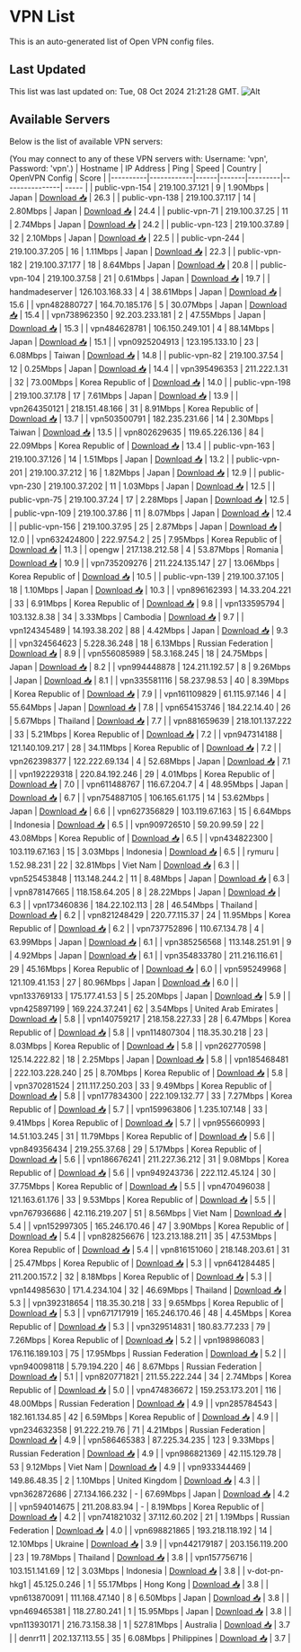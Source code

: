# VPN List

This is an auto-generated list of Open VPN config files.

## Last Updated

This list was last updated on: Tue, 08 Oct 2024 21:21:28 GMT.
![Alt](https://repobeats.axiom.co/api/embed/186b98318ef1479477931607c1ad7d823f12451f.svg "Repobeats analytics image")

## Available Servers

Below is the list of available VPN servers:

(You may connect to any of these VPN servers with: Username: 'vpn', Password: 'vpn'.)
| Hostname | IP Address | Ping | Speed | Country | OpenVPN Config | Score |
|----------|------------|------|-------|---------|----------------| ----- |
| public-vpn-154 | 219.100.37.121 | 9 | 1.90Mbps | Japan | [Download 📥](./configs/server_0_JP.ovpn) | 26.3 |
| public-vpn-138 | 219.100.37.117 | 14 | 2.80Mbps | Japan | [Download 📥](./configs/server_1_JP.ovpn) | 24.4 |
| public-vpn-71 | 219.100.37.25 | 11 | 2.74Mbps | Japan | [Download 📥](./configs/server_2_JP.ovpn) | 24.2 |
| public-vpn-123 | 219.100.37.89 | 32 | 2.10Mbps | Japan | [Download 📥](./configs/server_3_JP.ovpn) | 22.5 |
| public-vpn-244 | 219.100.37.205 | 16 | 1.11Mbps | Japan | [Download 📥](./configs/server_4_JP.ovpn) | 22.3 |
| public-vpn-182 | 219.100.37.177 | 18 | 8.64Mbps | Japan | [Download 📥](./configs/server_5_JP.ovpn) | 20.8 |
| public-vpn-104 | 219.100.37.58 | 21 | 0.61Mbps | Japan | [Download 📥](./configs/server_6_JP.ovpn) | 19.7 |
| handmadeserver | 126.103.168.33 | 4 | 38.61Mbps | Japan | [Download 📥](./configs/server_7_JP.ovpn) | 15.6 |
| vpn482880727 | 164.70.185.176 | 5 | 30.07Mbps | Japan | [Download 📥](./configs/server_8_JP.ovpn) | 15.4 |
| vpn738962350 | 92.203.233.181 | 2 | 47.55Mbps | Japan | [Download 📥](./configs/server_9_JP.ovpn) | 15.3 |
| vpn484628781 | 106.150.249.101 | 4 | 88.14Mbps | Japan | [Download 📥](./configs/server_10_JP.ovpn) | 15.1 |
| vpn0925204913 | 123.195.133.10 | 23 | 6.08Mbps | Taiwan | [Download 📥](./configs/server_11_TW.ovpn) | 14.8 |
| public-vpn-82 | 219.100.37.54 | 12 | 0.25Mbps | Japan | [Download 📥](./configs/server_12_JP.ovpn) | 14.4 |
| vpn395496353 | 211.222.1.31 | 32 | 73.00Mbps | Korea Republic of | [Download 📥](./configs/server_13_KR.ovpn) | 14.0 |
| public-vpn-198 | 219.100.37.178 | 17 | 7.61Mbps | Japan | [Download 📥](./configs/server_14_JP.ovpn) | 13.9 |
| vpn264350121 | 218.151.48.166 | 31 | 8.91Mbps | Korea Republic of | [Download 📥](./configs/server_15_KR.ovpn) | 13.7 |
| vpn503500791 | 182.235.231.66 | 14 | 2.30Mbps | Taiwan | [Download 📥](./configs/server_16_TW.ovpn) | 13.5 |
| vpn802629635 | 119.65.226.136 | 84 | 22.09Mbps | Korea Republic of | [Download 📥](./configs/server_17_KR.ovpn) | 13.4 |
| public-vpn-163 | 219.100.37.126 | 14 | 1.51Mbps | Japan | [Download 📥](./configs/server_18_JP.ovpn) | 13.2 |
| public-vpn-201 | 219.100.37.212 | 16 | 1.82Mbps | Japan | [Download 📥](./configs/server_19_JP.ovpn) | 12.9 |
| public-vpn-230 | 219.100.37.202 | 11 | 1.03Mbps | Japan | [Download 📥](./configs/server_20_JP.ovpn) | 12.5 |
| public-vpn-75 | 219.100.37.24 | 17 | 2.28Mbps | Japan | [Download 📥](./configs/server_21_JP.ovpn) | 12.5 |
| public-vpn-109 | 219.100.37.86 | 11 | 8.07Mbps | Japan | [Download 📥](./configs/server_22_JP.ovpn) | 12.4 |
| public-vpn-156 | 219.100.37.95 | 25 | 2.87Mbps | Japan | [Download 📥](./configs/server_23_JP.ovpn) | 12.0 |
| vpn632424800 | 222.97.54.2 | 25 | 7.95Mbps | Korea Republic of | [Download 📥](./configs/server_24_KR.ovpn) | 11.3 |
| opengw | 217.138.212.58 | 4 | 53.87Mbps | Romania | [Download 📥](./configs/server_25_RO.ovpn) | 10.9 |
| vpn735209276 | 211.224.135.147 | 27 | 13.06Mbps | Korea Republic of | [Download 📥](./configs/server_26_KR.ovpn) | 10.5 |
| public-vpn-139 | 219.100.37.105 | 18 | 1.10Mbps | Japan | [Download 📥](./configs/server_27_JP.ovpn) | 10.3 |
| vpn896162393 | 14.33.204.221 | 33 | 6.91Mbps | Korea Republic of | [Download 📥](./configs/server_28_KR.ovpn) | 9.8 |
| vpn133595794 | 103.132.8.38 | 34 | 3.33Mbps | Cambodia | [Download 📥](./configs/server_29_KH.ovpn) | 9.7 |
| vpn124345489 | 14.193.38.202 | 88 | 4.42Mbps | Japan | [Download 📥](./configs/server_30_JP.ovpn) | 9.3 |
| vpn324564623 | 5.228.36.248 | 18 | 6.13Mbps | Russian Federation | [Download 📥](./configs/server_31_RU.ovpn) | 8.9 |
| vpn556085989 | 58.3.168.245 | 18 | 24.75Mbps | Japan | [Download 📥](./configs/server_32_JP.ovpn) | 8.2 |
| vpn994448878 | 124.211.192.57 | 8 | 9.26Mbps | Japan | [Download 📥](./configs/server_33_JP.ovpn) | 8.1 |
| vpn335581116 | 58.237.98.53 | 40 | 8.39Mbps | Korea Republic of | [Download 📥](./configs/server_34_KR.ovpn) | 7.9 |
| vpn161109829 | 61.115.97.146 | 4 | 55.64Mbps | Japan | [Download 📥](./configs/server_35_JP.ovpn) | 7.8 |
| vpn654153746 | 184.22.14.40 | 26 | 5.67Mbps | Thailand | [Download 📥](./configs/server_36_TH.ovpn) | 7.7 |
| vpn881659639 | 218.101.137.222 | 33 | 5.21Mbps | Korea Republic of | [Download 📥](./configs/server_37_KR.ovpn) | 7.2 |
| vpn947314188 | 121.140.109.217 | 28 | 34.11Mbps | Korea Republic of | [Download 📥](./configs/server_38_KR.ovpn) | 7.2 |
| vpn262398377 | 122.222.69.134 | 4 | 52.68Mbps | Japan | [Download 📥](./configs/server_39_JP.ovpn) | 7.1 |
| vpn192229318 | 220.84.192.246 | 29 | 4.01Mbps | Korea Republic of | [Download 📥](./configs/server_40_KR.ovpn) | 7.0 |
| vpn611488767 | 116.67.204.7 | 4 | 48.95Mbps | Japan | [Download 📥](./configs/server_41_JP.ovpn) | 6.7 |
| vpn754887105 | 106.165.61.175 | 14 | 53.62Mbps | Japan | [Download 📥](./configs/server_42_JP.ovpn) | 6.6 |
| vpn627356829 | 103.119.67.163 | 15 | 6.64Mbps | Indonesia | [Download 📥](./configs/server_43_ID.ovpn) | 6.5 |
| vpn909726510 | 59.20.99.59 | 22 | 43.08Mbps | Korea Republic of | [Download 📥](./configs/server_44_KR.ovpn) | 6.5 |
| vpn434822300 | 103.119.67.163 | 15 | 3.03Mbps | Indonesia | [Download 📥](./configs/server_45_ID.ovpn) | 6.5 |
| rymuru | 1.52.98.231 | 22 | 32.81Mbps | Viet Nam | [Download 📥](./configs/server_46_VN.ovpn) | 6.3 |
| vpn525453848 | 113.148.244.2 | 11 | 8.48Mbps | Japan | [Download 📥](./configs/server_47_JP.ovpn) | 6.3 |
| vpn878147665 | 118.158.64.205 | 8 | 28.22Mbps | Japan | [Download 📥](./configs/server_48_JP.ovpn) | 6.3 |
| vpn173460836 | 184.22.102.113 | 28 | 46.54Mbps | Thailand | [Download 📥](./configs/server_49_TH.ovpn) | 6.2 |
| vpn821248429 | 220.77.115.37 | 24 | 11.95Mbps | Korea Republic of | [Download 📥](./configs/server_50_KR.ovpn) | 6.2 |
| vpn737752896 | 110.67.134.78 | 4 | 63.99Mbps | Japan | [Download 📥](./configs/server_51_JP.ovpn) | 6.1 |
| vpn385256568 | 113.148.251.91 | 9 | 4.92Mbps | Japan | [Download 📥](./configs/server_52_JP.ovpn) | 6.1 |
| vpn354833780 | 211.216.116.61 | 29 | 45.16Mbps | Korea Republic of | [Download 📥](./configs/server_53_KR.ovpn) | 6.0 |
| vpn595249968 | 121.109.41.153 | 27 | 80.96Mbps | Japan | [Download 📥](./configs/server_54_JP.ovpn) | 6.0 |
| vpn133769133 | 175.177.41.53 | 5 | 25.20Mbps | Japan | [Download 📥](./configs/server_55_JP.ovpn) | 5.9 |
| vpn425897199 | 169.224.37.241 | 62 | 3.54Mbps | United Arab Emirates | [Download 📥](./configs/server_56_AE.ovpn) | 5.8 |
| vpn140759217 | 218.158.227.33 | 28 | 6.47Mbps | Korea Republic of | [Download 📥](./configs/server_57_KR.ovpn) | 5.8 |
| vpn114807304 | 118.35.30.218 | 23 | 8.03Mbps | Korea Republic of | [Download 📥](./configs/server_58_KR.ovpn) | 5.8 |
| vpn262770598 | 125.14.222.82 | 18 | 2.25Mbps | Japan | [Download 📥](./configs/server_59_JP.ovpn) | 5.8 |
| vpn185468481 | 222.103.228.240 | 25 | 8.70Mbps | Korea Republic of | [Download 📥](./configs/server_60_KR.ovpn) | 5.8 |
| vpn370281524 | 211.117.250.203 | 33 | 9.49Mbps | Korea Republic of | [Download 📥](./configs/server_61_KR.ovpn) | 5.8 |
| vpn177834300 | 222.109.132.77 | 33 | 7.27Mbps | Korea Republic of | [Download 📥](./configs/server_62_KR.ovpn) | 5.7 |
| vpn159963806 | 1.235.107.148 | 33 | 9.41Mbps | Korea Republic of | [Download 📥](./configs/server_63_KR.ovpn) | 5.7 |
| vpn955660993 | 14.51.103.245 | 31 | 11.79Mbps | Korea Republic of | [Download 📥](./configs/server_64_KR.ovpn) | 5.6 |
| vpn849356434 | 219.255.37.68 | 29 | 5.17Mbps | Korea Republic of | [Download 📥](./configs/server_65_KR.ovpn) | 5.6 |
| vpn186676241 | 211.227.36.212 | 31 | 9.08Mbps | Korea Republic of | [Download 📥](./configs/server_66_KR.ovpn) | 5.6 |
| vpn949243736 | 222.112.45.124 | 30 | 37.75Mbps | Korea Republic of | [Download 📥](./configs/server_67_KR.ovpn) | 5.5 |
| vpn470496038 | 121.163.61.176 | 33 | 9.53Mbps | Korea Republic of | [Download 📥](./configs/server_68_KR.ovpn) | 5.5 |
| vpn767936686 | 42.116.219.207 | 51 | 8.56Mbps | Viet Nam | [Download 📥](./configs/server_69_VN.ovpn) | 5.4 |
| vpn152997305 | 165.246.170.46 | 47 | 3.90Mbps | Korea Republic of | [Download 📥](./configs/server_70_KR.ovpn) | 5.4 |
| vpn828256676 | 123.213.188.211 | 35 | 47.53Mbps | Korea Republic of | [Download 📥](./configs/server_71_KR.ovpn) | 5.4 |
| vpn816151060 | 218.148.203.61 | 31 | 25.47Mbps | Korea Republic of | [Download 📥](./configs/server_72_KR.ovpn) | 5.3 |
| vpn641284485 | 211.200.157.2 | 32 | 8.18Mbps | Korea Republic of | [Download 📥](./configs/server_73_KR.ovpn) | 5.3 |
| vpn144985630 | 171.4.234.104 | 32 | 46.69Mbps | Thailand | [Download 📥](./configs/server_74_TH.ovpn) | 5.3 |
| vpn392318654 | 118.35.30.218 | 33 | 9.65Mbps | Korea Republic of | [Download 📥](./configs/server_75_KR.ovpn) | 5.3 |
| vpn671717919 | 165.246.170.46 | 48 | 4.45Mbps | Korea Republic of | [Download 📥](./configs/server_76_KR.ovpn) | 5.3 |
| vpn329514831 | 180.83.77.233 | 79 | 7.26Mbps | Korea Republic of | [Download 📥](./configs/server_77_KR.ovpn) | 5.2 |
| vpn198986083 | 176.116.189.103 | 75 | 17.95Mbps | Russian Federation | [Download 📥](./configs/server_78_RU.ovpn) | 5.2 |
| vpn940098118 | 5.79.194.220 | 46 | 8.67Mbps | Russian Federation | [Download 📥](./configs/server_79_RU.ovpn) | 5.1 |
| vpn820771821 | 211.55.222.244 | 34 | 2.74Mbps | Korea Republic of | [Download 📥](./configs/server_80_KR.ovpn) | 5.0 |
| vpn474836672 | 159.253.173.201 | 116 | 48.00Mbps | Russian Federation | [Download 📥](./configs/server_81_RU.ovpn) | 4.9 |
| vpn285784543 | 182.161.134.85 | 42 | 6.59Mbps | Korea Republic of | [Download 📥](./configs/server_82_KR.ovpn) | 4.9 |
| vpn234632358 | 91.222.219.76 | 71 | 4.21Mbps | Russian Federation | [Download 📥](./configs/server_83_RU.ovpn) | 4.9 |
| vpn586465383 | 87.225.34.235 | 123 | 9.33Mbps | Russian Federation | [Download 📥](./configs/server_84_RU.ovpn) | 4.9 |
| vpn986821369 | 42.115.129.78 | 53 | 9.12Mbps | Viet Nam | [Download 📥](./configs/server_85_VN.ovpn) | 4.9 |
| vpn933344469 | 149.86.48.35 | 2 | 1.10Mbps | United Kingdom | [Download 📥](./configs/server_86_GB.ovpn) | 4.3 |
| vpn362872686 | 27.134.166.232 | - | 67.69Mbps | Japan | [Download 📥](./configs/server_87_JP.ovpn) | 4.2 |
| vpn594014675 | 211.208.83.94 | - | 8.19Mbps | Korea Republic of | [Download 📥](./configs/server_88_KR.ovpn) | 4.2 |
| vpn741821032 | 37.112.60.202 | 21 | 1.19Mbps | Russian Federation | [Download 📥](./configs/server_89_RU.ovpn) | 4.0 |
| vpn698821865 | 193.218.118.192 | 14 | 12.10Mbps | Ukraine | [Download 📥](./configs/server_90_UA.ovpn) | 3.9 |
| vpn442179187 | 203.156.119.200 | 23 | 19.78Mbps | Thailand | [Download 📥](./configs/server_91_TH.ovpn) | 3.8 |
| vpn157756716 | 103.151.141.69 | 12 | 3.03Mbps | Indonesia | [Download 📥](./configs/server_92_ID.ovpn) | 3.8 |
| v-dot-pn-hkg1 | 45.125.0.246 | 1 | 55.17Mbps | Hong Kong | [Download 📥](./configs/server_93_HK.ovpn) | 3.8 |
| vpn613870091 | 111.168.47.140 | 8 | 6.50Mbps | Japan | [Download 📥](./configs/server_94_JP.ovpn) | 3.8 |
| vpn469465381 | 118.27.80.241 | 1 | 15.95Mbps | Japan | [Download 📥](./configs/server_95_JP.ovpn) | 3.8 |
| vpn113930171 | 216.73.158.38 | 1 | 527.81Mbps | Australia | [Download 📥](./configs/server_96_AU.ovpn) | 3.7 |
| denrr11 | 202.137.113.55 | 35 | 6.08Mbps | Philippines | [Download 📥](./configs/server_97_PH.ovpn) | 3.7 |
